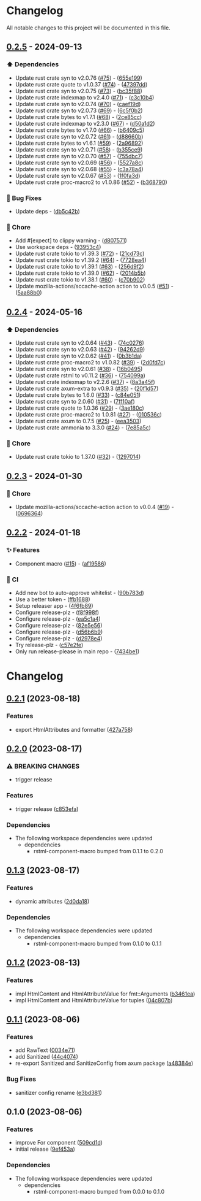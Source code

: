 # Changelog

All notable changes to this project will be documented in this file.

## [0.2.5](https://github.com/YoloDev/rstml-component/compare/0.2.4..0.2.5) - 2024-09-13

### ⬆️ Dependencies

- Update rust crate syn to v2.0.76 ([#75](https://github.com/YoloDev/rstml-component/pull/75)) - ([655e199](https://github.com/YoloDev/rstml-component/commit/655e19960110c7ed7f2f077920b86dba43d04c9b))
- Update rust crate quote to v1.0.37 ([#74](https://github.com/YoloDev/rstml-component/pull/74)) - ([47397dd](https://github.com/YoloDev/rstml-component/commit/47397dd1606b1f621cd85672fed5c586cf71b741))
- Update rust crate syn to v2.0.75 ([#73](https://github.com/YoloDev/rstml-component/pull/73)) - ([bc35f88](https://github.com/YoloDev/rstml-component/commit/bc35f8842fdfe29471f06cf2a19e99650fc1a434))
- Update rust crate indexmap to v2.4.0 ([#71](https://github.com/YoloDev/rstml-component/pull/71)) - ([c3c10b4](https://github.com/YoloDev/rstml-component/commit/c3c10b47ad90d28bf0fe975d66f0a531153be948))
- Update rust crate syn to v2.0.74 ([#70](https://github.com/YoloDev/rstml-component/pull/70)) - ([caef19d](https://github.com/YoloDev/rstml-component/commit/caef19d8bed10dc59c6d57d9577b2f3140ae2f89))
- Update rust crate syn to v2.0.73 ([#69](https://github.com/YoloDev/rstml-component/pull/69)) - ([6c5f0b2](https://github.com/YoloDev/rstml-component/commit/6c5f0b2afd0114e09ecd445d0ba7260c7cf9288b))
- Update rust crate bytes to v1.7.1 ([#68](https://github.com/YoloDev/rstml-component/pull/68)) - ([2ce85cc](https://github.com/YoloDev/rstml-component/commit/2ce85cc840740453d42b280321cb99cca1562351))
- Update rust crate indexmap to v2.3.0 ([#67](https://github.com/YoloDev/rstml-component/pull/67)) - ([d50a1d2](https://github.com/YoloDev/rstml-component/commit/d50a1d27ff86622809def469840cb46551b67353))
- Update rust crate bytes to v1.7.0 ([#66](https://github.com/YoloDev/rstml-component/pull/66)) - ([b6409c5](https://github.com/YoloDev/rstml-component/commit/b6409c5c38f82be727d0eacdd70534aab919d334))
- Update rust crate syn to v2.0.72 ([#61](https://github.com/YoloDev/rstml-component/pull/61)) - ([d88660b](https://github.com/YoloDev/rstml-component/commit/d88660be09d85e1367e2b28ecbe7227ede3a601d))
- Update rust crate bytes to v1.6.1 ([#59](https://github.com/YoloDev/rstml-component/pull/59)) - ([2a96892](https://github.com/YoloDev/rstml-component/commit/2a968927d6ac48554a371a83dac952d139c0122b))
- Update rust crate syn to v2.0.71 ([#58](https://github.com/YoloDev/rstml-component/pull/58)) - ([b355ce9](https://github.com/YoloDev/rstml-component/commit/b355ce936c973607eba35191b79524b1c50249f0))
- Update rust crate syn to v2.0.70 ([#57](https://github.com/YoloDev/rstml-component/pull/57)) - ([755dbc7](https://github.com/YoloDev/rstml-component/commit/755dbc7dd67c29a179b0a49d8a778e1f2ffa31c7))
- Update rust crate syn to v2.0.69 ([#56](https://github.com/YoloDev/rstml-component/pull/56)) - ([5527a8c](https://github.com/YoloDev/rstml-component/commit/5527a8ccb9787d29e28eab234a2b5ada81cdab00))
- Update rust crate syn to v2.0.68 ([#55](https://github.com/YoloDev/rstml-component/pull/55)) - ([c3a78a4](https://github.com/YoloDev/rstml-component/commit/c3a78a450d272c7e2bed9bbb37b115de366a792d))
- Update rust crate syn to v2.0.67 ([#53](https://github.com/YoloDev/rstml-component/pull/53)) - ([1f0fa3d](https://github.com/YoloDev/rstml-component/commit/1f0fa3de185d65fbb40c3398f1233631038c1409))
- Update rust crate proc-macro2 to v1.0.86 ([#52](https://github.com/YoloDev/rstml-component/pull/52)) - ([b368790](https://github.com/YoloDev/rstml-component/commit/b368790443ecab4de1023ddf76746aefd212e7e3))

### 🐛 Bug Fixes

- Update deps - ([db5c42b](https://github.com/YoloDev/rstml-component/commit/db5c42b7eefbebe50c1d22d7266ee4db95cd46e8))

### 🔨 Chore

- Add #[expect] to clippy warning - ([d807571](https://github.com/YoloDev/rstml-component/commit/d8075710e2e769a222361d3ad26d532c4188b4c9))
- Use workspace deps - ([93953c4](https://github.com/YoloDev/rstml-component/commit/93953c43c0057d3f9907e92c91d86106cebd678e))
- Update rust crate tokio to v1.39.3 ([#72](https://github.com/YoloDev/rstml-component/pull/72)) - ([21cd73c](https://github.com/YoloDev/rstml-component/commit/21cd73cc8f4d42f1dc096c7c964f71e7a3ea5aa2))
- Update rust crate tokio to v1.39.2 ([#64](https://github.com/YoloDev/rstml-component/pull/64)) - ([7728ea4](https://github.com/YoloDev/rstml-component/commit/7728ea4fd35190a8ce44d5a020a4ab6df8610059))
- Update rust crate tokio to v1.39.1 ([#63](https://github.com/YoloDev/rstml-component/pull/63)) - ([256d9f2](https://github.com/YoloDev/rstml-component/commit/256d9f23204dc890e2bd7648b8c93b42400f7dc2))
- Update rust crate tokio to v1.39.0 ([#62](https://github.com/YoloDev/rstml-component/pull/62)) - ([2014b5b](https://github.com/YoloDev/rstml-component/commit/2014b5b929b4166a7664f280e713a2fc2f8d8b95))
- Update rust crate tokio to v1.38.1 ([#60](https://github.com/YoloDev/rstml-component/pull/60)) - ([c70b902](https://github.com/YoloDev/rstml-component/commit/c70b902f543d6f5eb4206d14ed1d0396099e2f04))
- Update mozilla-actions/sccache-action action to v0.0.5 ([#51](https://github.com/YoloDev/rstml-component/pull/51)) - ([5aa88b0](https://github.com/YoloDev/rstml-component/commit/5aa88b06a879d5515c77147367dcc5e47ee5fec0))

## [0.2.4](https://github.com/YoloDev/rstml-component/compare/0.2.3..0.2.4) - 2024-05-16

### ⬆️ Dependencies

- Update rust crate syn to v2.0.64 ([#43](https://github.com/YoloDev/rstml-component/pull/43)) - ([74c0276](https://github.com/YoloDev/rstml-component/commit/74c0276dcc5de31cae8bc115aef0690338d1daee))
- Update rust crate syn to v2.0.63 ([#42](https://github.com/YoloDev/rstml-component/pull/42)) - ([94262d9](https://github.com/YoloDev/rstml-component/commit/94262d95290aea6fe1906f1a4b8449042d2c1c66))
- Update rust crate syn to v2.0.62 ([#41](https://github.com/YoloDev/rstml-component/pull/41)) - ([0b3b1da](https://github.com/YoloDev/rstml-component/commit/0b3b1daf5f388356471850a529951a45fcc25329))
- Update rust crate proc-macro2 to v1.0.82 ([#39](https://github.com/YoloDev/rstml-component/pull/39)) - ([2d0fd7c](https://github.com/YoloDev/rstml-component/commit/2d0fd7cef81922c6790dc9452fd8e517d515d8ec))
- Update rust crate syn to v2.0.61 ([#38](https://github.com/YoloDev/rstml-component/pull/38)) - ([16b0495](https://github.com/YoloDev/rstml-component/commit/16b04953563c608848be35f56faf59086abf9868))
- Update rust crate rstml to v0.11.2 ([#36](https://github.com/YoloDev/rstml-component/pull/36)) - ([754099a](https://github.com/YoloDev/rstml-component/commit/754099a242c75cd20de45f8817ef4cf63185e425))
- Update rust crate indexmap to v2.2.6 ([#37](https://github.com/YoloDev/rstml-component/pull/37)) - ([8a3a45f](https://github.com/YoloDev/rstml-component/commit/8a3a45f89433f10d6286a13bad3189dc8b0ac0ca))
- Update rust crate axum-extra to v0.9.3 ([#35](https://github.com/YoloDev/rstml-component/pull/35)) - ([20f1d57](https://github.com/YoloDev/rstml-component/commit/20f1d57be3ddc78b6369453291565e77d1b3611c))
- Update rust crate bytes to 1.6.0 ([#33](https://github.com/YoloDev/rstml-component/pull/33)) - ([c84e051](https://github.com/YoloDev/rstml-component/commit/c84e0519fc682e97f35696be69977cd1ef925ba3))
- Update rust crate syn to 2.0.60 ([#31](https://github.com/YoloDev/rstml-component/pull/31)) - ([7ff10af](https://github.com/YoloDev/rstml-component/commit/7ff10af7ffa68927f9480dc6aa2329e7161a5aab))
- Update rust crate quote to 1.0.36 ([#29](https://github.com/YoloDev/rstml-component/pull/29)) - ([3ae180c](https://github.com/YoloDev/rstml-component/commit/3ae180cfc5f1595ec39fea6daaf91f1a3f966b62))
- Update rust crate proc-macro2 to 1.0.81 ([#27](https://github.com/YoloDev/rstml-component/pull/27)) - ([010536c](https://github.com/YoloDev/rstml-component/commit/010536c6aa8ae336d0fdc1c166d2c85f326c859e))
- Update rust crate axum to 0.7.5 ([#25](https://github.com/YoloDev/rstml-component/pull/25)) - ([eea3503](https://github.com/YoloDev/rstml-component/commit/eea35038a8565fa82dd374c6baffc2cfb1da74b6))
- Update rust crate ammonia to 3.3.0 ([#24](https://github.com/YoloDev/rstml-component/pull/24)) - ([7e85a5c](https://github.com/YoloDev/rstml-component/commit/7e85a5c5421693bf04b8c2c4122373f4899aba89))

### 🔨 Chore

- Update rust crate tokio to 1.37.0 ([#32](https://github.com/YoloDev/rstml-component/pull/32)) - ([1297014](https://github.com/YoloDev/rstml-component/commit/1297014a6a013940494c2cda4285a9a8a15f4e0a))

## [0.2.3](https://github.com/YoloDev/rstml-component/compare/0.2.2..0.2.3) - 2024-01-30

### 🔨 Chore

- Update mozilla-actions/sccache-action action to v0.0.4 ([#19](https://github.com/YoloDev/rstml-component/pull/19)) - ([0696364](https://github.com/YoloDev/rstml-component/commit/06963646a1c90ca585a2297c3ba312568aaef6d3))

## [0.2.2](https://github.com/YoloDev/rstml-component/compare/0.2.1..0.2.2) - 2024-01-18

### ✨ Features

- Component macro ([#15](https://github.com/YoloDev/rstml-component/pull/15)) - ([af19586](https://github.com/YoloDev/rstml-component/commit/af19586a86e0e760b0269d130962b72d904d5a75))

### 👷 CI

- Add new bot to auto-approve whitelist - ([90b783d](https://github.com/YoloDev/rstml-component/commit/90b783dd9b8301f0e03dd03f626b919e29efa1a0))
- Use a better token - ([ffb1688](https://github.com/YoloDev/rstml-component/commit/ffb1688c0213bb35b6aa16386cd5b479377ae32c))
- Setup releaser app - ([4f6fb89](https://github.com/YoloDev/rstml-component/commit/4f6fb8912e2509eda9f09b4f33f5dbc4431aede5))
- Configure release-plz - ([f8f998f](https://github.com/YoloDev/rstml-component/commit/f8f998fc3e6c33f1c91c6959a0ccb9626f6924be))
- Configure release-plz - ([ea5c1a4](https://github.com/YoloDev/rstml-component/commit/ea5c1a45bd126551d5f3400ea5c3be75ccf28db4))
- Configure release-plz - ([82e5e56](https://github.com/YoloDev/rstml-component/commit/82e5e56d987b60a52874cf748e6c307d481aeb5a))
- Configure release-plz - ([d56b6b9](https://github.com/YoloDev/rstml-component/commit/d56b6b9794fb2f954844c7ea2337037e5a91bb55))
- Configure release-plz - ([d2978e4](https://github.com/YoloDev/rstml-component/commit/d2978e4421f30165b33d692f286d1de9f84c1b97))
- Try release-plz - ([c57e2fe](https://github.com/YoloDev/rstml-component/commit/c57e2fef2cde98bc244c98661315f7026b7cfb0a))
- Only run release-please in main repo - ([7434be1](https://github.com/YoloDev/rstml-component/commit/7434be1059cf30879ee9c190688f8526b8de7411))

# Changelog

## [0.2.1](https://github.com/YoloDev/rstml-component/compare/rstml-component-v0.2.0...rstml-component-v0.2.1) (2023-08-18)


### Features

* export HtmlAttributes and formatter ([427a758](https://github.com/YoloDev/rstml-component/commit/427a758bb7fc900f7f59fd5c1fc8e241fda45e16))

## [0.2.0](https://github.com/YoloDev/rstml-component/compare/rstml-component-v0.1.3...rstml-component-v0.2.0) (2023-08-17)


### ⚠ BREAKING CHANGES

* trigger release

### Features

* trigger release ([c853efa](https://github.com/YoloDev/rstml-component/commit/c853efa95717807f4a074681db771099d9d6f215))


### Dependencies

* The following workspace dependencies were updated
  * dependencies
    * rstml-component-macro bumped from 0.1.1 to 0.2.0

## [0.1.3](https://github.com/YoloDev/rstml-component/compare/rstml-component-v0.1.2...rstml-component-v0.1.3) (2023-08-17)


### Features

* dynamic attributes ([2d0da18](https://github.com/YoloDev/rstml-component/commit/2d0da18727dc7adf43a8bc21f012853deec242e8))


### Dependencies

* The following workspace dependencies were updated
  * dependencies
    * rstml-component-macro bumped from 0.1.0 to 0.1.1

## [0.1.2](https://github.com/YoloDev/rstml-component/compare/rstml-component-v0.1.1...rstml-component-v0.1.2) (2023-08-13)


### Features

* impl HtmlContent and HtmlAttributeValue for fmt::Arguments ([b3461ea](https://github.com/YoloDev/rstml-component/commit/b3461ea40d91b4e05edea066286cce2c47f74b09))
* impl HtmlContent and HtmlAttributeValue for tuples ([04c807b](https://github.com/YoloDev/rstml-component/commit/04c807b50a0fb0d10e2e9bfdd6645a698ef234f7))

## [0.1.1](https://github.com/YoloDev/rstml-component/compare/rstml-component-v0.1.0...rstml-component-v0.1.1) (2023-08-06)


### Features

* add RawText ([0034e71](https://github.com/YoloDev/rstml-component/commit/0034e716fc0871a689b72b27a03acf88c982a476))
* add Sanitized ([44c4074](https://github.com/YoloDev/rstml-component/commit/44c40747bff46fb37352d83b59704f4ef5c82b41))
* re-export Sanitized and SanitizeConfig from axum package ([a48384e](https://github.com/YoloDev/rstml-component/commit/a48384e3689c1b296906be60ac3f204068214a18))


### Bug Fixes

* sanitizer config rename ([e3bd381](https://github.com/YoloDev/rstml-component/commit/e3bd38199942407a2630dcb38b9b7245be5c4b3f))

## 0.1.0 (2023-08-06)


### Features

* improve For component ([509cd1d](https://github.com/YoloDev/rstml-component/commit/509cd1dad0f277e70c17480486baa70e1085f146))
* initial release ([9ef453a](https://github.com/YoloDev/rstml-component/commit/9ef453a6ec51e1093828cfccd6de43d21da7e9e0))


### Dependencies

* The following workspace dependencies were updated
  * dependencies
    * rstml-component-macro bumped from 0.0.0 to 0.1.0
